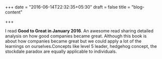 +++
date = "2016-06-14T22:32:35+05:30"
draft = false
title = "blog-content"

+++

I read **Good to Great in January 2016**. An awesome read sharing detailed analysis on how good companies became great. Although this book is about how companies became great but we could apply a lot of the learnings on ourselves.Concepts like level 5 leader, hedgehog concept, the stockdale paradox are equally applicable to individuals.
